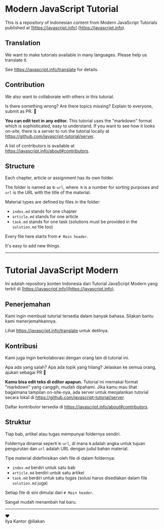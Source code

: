 
# Modern JavaScript Tutorial

This is a repository of Indonesian content from Modern JavaScript Tutorials published at [https://javascript.info] (https://javascript.info).

## Translation

We want to make tutorials available in many languages. Please help us translate it.

See <https://javascript.info/translate> for details.

## Contribution

We also want to collaborate with others in this tutorial.

Is there something wrong? Are there topics missing? Explain to everyone, submit as PR. 👏

**You can edit text in any editor.** This tutorial uses the "markdown" format which is sophisticated, easy to understand. If you want to see how it looks on-site, there is a server to run the tutorial locally at <https://github.com/javascript-tutorial/server>.

A list of contributors is available at <https://javascript.info/about#contributors>.

## Structure

Each chapter, article or assignment has its own folder.

The folder is named as `N-url`, where` N` is a number for sorting purposes and `url` is the URL with the title of the material.

Material types are defined by files in the folder:

  - `index.md` stands for one chapter
  - `article.md` stands for one article
  - `task.md` stands for one task (solutions must be provided in the` solution.md` file too)

Every file here starts from `# Main header`.

It's easy to add new things.

---

# Tutorial JavaScript Modern

Ini adalah repository konten Indonesia dari Tutorial JavaScript Modern yang terbit di [https://javascript.info](https://javascript.info).

## Penerjemahan

Kami ingin membuat tutorial tersedia dalam banyak bahasa. Silakan bantu kami menerjemahkannya.

Lihat <https://javascript.info/translate> untuk detilnya.

## Kontribusi

Kami juga ingin berkolaborasi dengan orang lain di tutorial ini.

Apa ada yang salah? Apa ada topik yang hilang? Jelaskan ke semua orang, ajukan sebagai PR 👏

**Kamu bisa edit teks di editor apapun.** Tutorial ini memakai format "markdown" yang canggih, mudah dipahami. Jika kamu mau lihat bagaimana tampilan on-site-nya, ada server untuk menjalankan tutorial secara lokal di <https://github.com/javascript-tutorial/server>.  

Daftar kontributor tersedia di <https://javascript.info/about#contributors>.

## Struktur

Tiap bab, artikel atau tugas mempunyai foldernya sendiri.

Foldernya dinamai seperti `N-url`, di mana `N` adalah angka untuk tujuan pengurutan dan `url` adalah URL dengan judul bahan material.

Tipe material didefinisikan oleh file di dalam foldernya:

  - `index.md` berdiri untuk satu bab
  - `article.md` berdiri untuk satu artikel
  - `task.md` berdiri untuk satu tugas (solusi harus disediakan dalam file `solution.md` juga)

Setiap file di sini dimulai dari `# Main header`.

Sangat mudah menambah hal baru.

---
♥  
Ilya Kantor @iliakan
